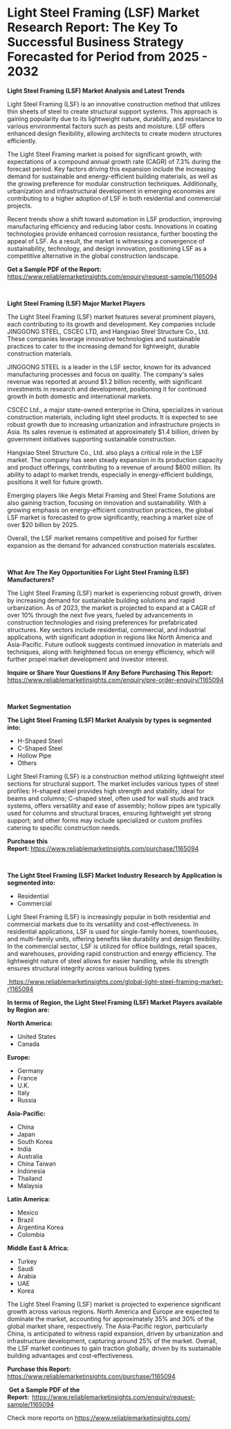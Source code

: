<p><h1>Light Steel Framing (LSF) Market Research Report: The Key To Successful Business Strategy Forecasted for Period from 2025 - 2032</h1></p><p><strong>Light Steel Framing (LSF) Market Analysis and Latest Trends</strong></p>
<p><p>Light Steel Framing (LSF) is an innovative construction method that utilizes thin sheets of steel to create structural support systems. This approach is gaining popularity due to its lightweight nature, durability, and resistance to various environmental factors such as pests and moisture. LSF offers enhanced design flexibility, allowing architects to create modern structures efficiently.</p><p>The Light Steel Framing market is poised for significant growth, with expectations of a compound annual growth rate (CAGR) of 7.3% during the forecast period. Key factors driving this expansion include the increasing demand for sustainable and energy-efficient building materials, as well as the growing preference for modular construction techniques. Additionally, urbanization and infrastructural development in emerging economies are contributing to a higher adoption of LSF in both residential and commercial projects.</p><p>Recent trends show a shift toward automation in LSF production, improving manufacturing efficiency and reducing labor costs. Innovations in coating technologies provide enhanced corrosion resistance, further boosting the appeal of LSF. As a result, the market is witnessing a convergence of sustainability, technology, and design innovation, positioning LSF as a competitive alternative in the global construction landscape.</p></p>
<p><strong>Get a Sample PDF of the Report:&nbsp;</strong> <a href="https://www.reliablemarketinsights.com/enquiry/request-sample/1165094?utm_campaign=2143&utm_medium=2&utm_source=Github&utm_content=ia&utm_term=02022025&utm_id=light-steel-framing-lsf">https://www.reliablemarketinsights.com/enquiry/request-sample/1165094</a></p>
<p>&nbsp;</p>
<p><strong>Light Steel Framing (LSF) Major Market Players</strong></p>
<p><p>The Light Steel Framing (LSF) market features several prominent players, each contributing to its growth and development. Key companies include JINGGONG STEEL, CSCEC LTD, and Hangxiao Steel Structure Co., Ltd. These companies leverage innovative technologies and sustainable practices to cater to the increasing demand for lightweight, durable construction materials.</p><p>JINGGONG STEEL is a leader in the LSF sector, known for its advanced manufacturing processes and focus on quality. The company's sales revenue was reported at around $1.2 billion recently, with significant investments in research and development, positioning it for continued growth in both domestic and international markets.</p><p>CSCEC Ltd., a major state-owned enterprise in China, specializes in various construction materials, including light steel products. It is expected to see robust growth due to increasing urbanization and infrastructure projects in Asia. Its sales revenue is estimated at approximately $1.4 billion, driven by government initiatives supporting sustainable construction.</p><p>Hangxiao Steel Structure Co., Ltd. also plays a critical role in the LSF market. The company has seen steady expansion in its production capacity and product offerings, contributing to a revenue of around $600 million. Its ability to adapt to market trends, especially in energy-efficient buildings, positions it well for future growth.</p><p>Emerging players like Aegis Metal Framing and Steel Frame Solutions are also gaining traction, focusing on innovation and sustainability. With a growing emphasis on energy-efficient construction practices, the global LSF market is forecasted to grow significantly, reaching a market size of over $20 billion by 2025.</p><p>Overall, the LSF market remains competitive and poised for further expansion as the demand for advanced construction materials escalates.</p></p>
<p>&nbsp;</p>
<p><strong>What Are The Key Opportunities For Light Steel Framing (LSF) Manufacturers?</strong></p>
<p><p>The Light Steel Framing (LSF) market is experiencing robust growth, driven by increasing demand for sustainable building solutions and rapid urbanization. As of 2023, the market is projected to expand at a CAGR of over 10% through the next five years, fueled by advancements in construction technologies and rising preferences for prefabricated structures. Key sectors include residential, commercial, and industrial applications, with significant adoption in regions like North America and Asia-Pacific. Future outlook suggests continued innovation in materials and techniques, along with heightened focus on energy efficiency, which will further propel market development and investor interest.</p></p>
<p><strong>Inquire or Share Your Questions If Any Before Purchasing This Report:</strong> <a href="https://www.reliablemarketinsights.com/enquiry/pre-order-enquiry/1165094?utm_campaign=2143&utm_medium=2&utm_source=Github&utm_content=ia&utm_term=02022025&utm_id=light-steel-framing-lsf">https://www.reliablemarketinsights.com/enquiry/pre-order-enquiry/1165094</a></p>
<p>&nbsp;</p>
<p><strong>Market Segmentation</strong></p>
<p><strong>The Light Steel Framing (LSF) Market Analysis by types is segmented into:</strong></p>
<p><ul><li>H-Shaped Steel</li><li>C-Shaped Steel</li><li>Hollow Pipe</li><li>Others</li></ul></p>
<p><p>Light Steel Framing (LSF) is a construction method utilizing lightweight steel sections for structural support. The market includes various types of steel profiles: H-shaped steel provides high strength and stability, ideal for beams and columns; C-shaped steel, often used for wall studs and track systems, offers versatility and ease of assembly; hollow pipes are typically used for columns and structural braces, ensuring lightweight yet strong support; and other forms may include specialized or custom profiles catering to specific construction needs.</p></p>
<p><strong>Purchase this Report:&nbsp;</strong><a href="https://www.reliablemarketinsights.com/purchase/1165094?utm_campaign=2143&utm_medium=2&utm_source=Github&utm_content=ia&utm_term=02022025&utm_id=light-steel-framing-lsf">https://www.reliablemarketinsights.com/purchase/1165094</a></p>
<p>&nbsp;</p>
<p><strong>The Light Steel Framing (LSF) Market Industry Research by Application is segmented into:</strong></p>
<p><ul><li>Residential</li><li>Commercial</li></ul></p>
<p><p>Light Steel Framing (LSF) is increasingly popular in both residential and commercial markets due to its versatility and cost-effectiveness. In residential applications, LSF is used for single-family homes, townhouses, and multi-family units, offering benefits like durability and design flexibility. In the commercial sector, LSF is utilized for office buildings, retail spaces, and warehouses, providing rapid construction and energy efficiency. The lightweight nature of steel allows for easier handling, while its strength ensures structural integrity across various building types.</p></p>
<p><a href="https://www.reliablemarketinsights.com/global-light-steel-framing-market-r1165094?utm_campaign=2143&utm_medium=2&utm_source=Github&utm_content=ia&utm_term=02022025&utm_id=light-steel-framing-lsf">&nbsp;https://www.reliablemarketinsights.com/global-light-steel-framing-market-r1165094</a></p>
<p><strong>In terms of Region, the Light Steel Framing (LSF) Market Players available by Region are:</strong></p>
<p>
    <p> <strong> North America: </strong>
        <ul>
            <li>United States</li>
            <li>Canada</li>
        </ul>
        </p> 
    <p> <strong> Europe: </strong>
        <ul>
            <li>Germany</li>
            <li>France</li>
            <li>U.K.</li>
            <li>Italy</li>
            <li>Russia</li>
        </ul>
        </p> 
    <p> <strong> Asia-Pacific: </strong>
        <ul>
            <li>China</li>
            <li>Japan</li>
            <li>South Korea</li>
            <li>India</li>
            <li>Australia</li>
            <li>China Taiwan</li>
            <li>Indonesia</li>
            <li>Thailand</li>
            <li>Malaysia</li>
        </ul>
        </p> 
    <p> <strong> Latin America: </strong>
        <ul>
            <li>Mexico</li>
            <li>Brazil</li>
            <li>Argentina Korea</li>
            <li>Colombia</li>
        </ul>
        </p> 
    <p> <strong> Middle East & Africa: </strong>
        <ul>
            <li>Turkey</li>
            <li>Saudi</li>
            <li>Arabia</li>
            <li>UAE</li>
            <li>Korea</li>
        </ul>
    </p>
    </p>
<p><p>The Light Steel Framing (LSF) market is projected to experience significant growth across various regions. North America and Europe are expected to dominate the market, accounting for approximately 35% and 30% of the global market share, respectively. The Asia-Pacific region, particularly China, is anticipated to witness rapid expansion, driven by urbanization and infrastructure development, capturing around 25% of the market. Overall, the LSF market continues to gain traction globally, driven by its sustainable building advantages and cost-effectiveness.</p></p>
<p><strong>Purchase this Report: </strong><a href="https://www.reliablemarketinsights.com/purchase/1165094?utm_campaign=2143&utm_medium=2&utm_source=Github&utm_content=ia&utm_term=02022025&utm_id=light-steel-framing-lsf">https://www.reliablemarketinsights.com/purchase/1165094</a></p>
<p>&nbsp;<strong>Get a Sample PDF of the Report:&nbsp;&nbsp;</strong><a href="https://www.reliablemarketinsights.com/enquiry/request-sample/1165094?utm_campaign=2143&utm_medium=2&utm_source=Github&utm_content=ia&utm_term=02022025&utm_id=light-steel-framing-lsf">https://www.reliablemarketinsights.com/enquiry/request-sample/1165094</a></p>
<p><strong></strong></p>
<p>Check more reports on <a href="https://www.reliablemarketinsights.com/?utm_campaign=2143&utm_medium=2&utm_source=Github&utm_content=ia&utm_term=02022025&utm_id=light-steel-framing-lsf">https://www.reliablemarketinsights.com/</a></p>
